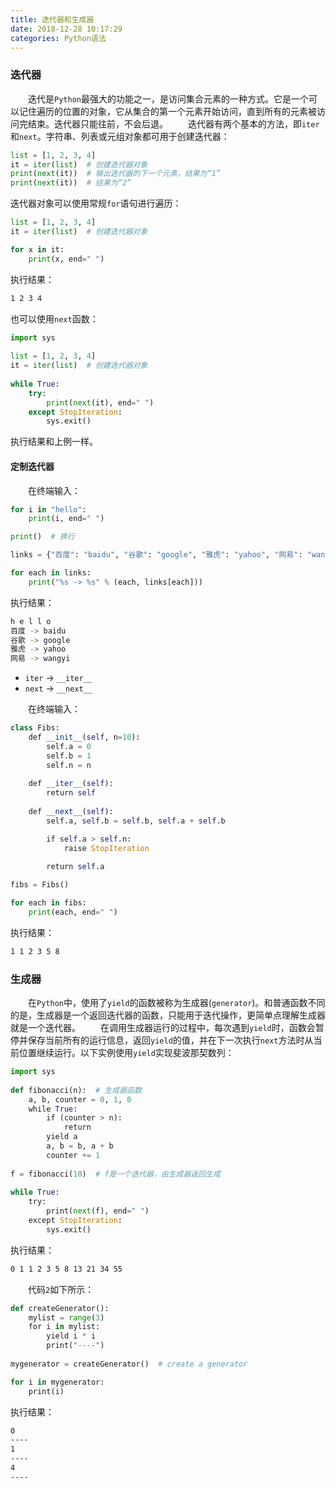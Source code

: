 ```yaml
---
title: 迭代器和生成器
date: 2018-12-28 10:17:29
categories: Python语法
---
```

### 迭代器

&emsp;&emsp;迭代是`Python`最强大的功能之一，是访问集合元素的一种方式。它是一个可以记住遍历的位置的对象，它从集合的第一个元素开始访问，直到所有的元素被访问完结束。迭代器只能往前，不会后退。
&emsp;&emsp;迭代器有两个基本的方法，即`iter`和`next`。字符串、列表或元组对象都可用于创建迭代器：

``` python
list = [1, 2, 3, 4]
it = iter(list)  # 创建迭代器对象
print(next(it))  # 输出迭代器的下一个元素，结果为“1”
print(next(it))  # 结果为“2”
```

迭代器对象可以使用常规`for`语句进行遍历：

``` python
list = [1, 2, 3, 4]
it = iter(list)  # 创建迭代器对象

for x in it:
    print(x, end=" ")
```

执行结果：

``` bash
1 2 3 4
```

也可以使用`next`函数：

``` python
import sys
​
list = [1, 2, 3, 4]
it = iter(list)  # 创建迭代器对象
​
while True:
    try:
        print(next(it), end=" ")
    except StopIteration:
        sys.exit()
```

执行结果和上例一样。

#### 定制迭代器

&emsp;&emsp;在终端输入：

``` python
for i in "hello":
    print(i, end=" ")

print()  # 换行

links = {"百度": "baidu", "谷歌": "google", "雅虎": "yahoo", "网易": "wangyi"}

for each in links:
    print("%s -> %s" % (each, links[each]))
```

执行结果：

``` bash
h e l l o
百度 -> baidu
谷歌 -> google
雅虎 -> yahoo
网易 -> wangyi
```

- `iter` -> `__iter__`
- `next` -> `__next__`

&emsp;&emsp;在终端输入：

``` python
class Fibs:
    def __init__(self, n=10):
        self.a = 0
        self.b = 1
        self.n = n
​
    def __iter__(self):
        return self
​
    def __next__(self):
        self.a, self.b = self.b, self.a + self.b

        if self.a > self.n:
            raise StopIteration

        return self.a
​
fibs = Fibs()

for each in fibs:
    print(each, end=" ")
```

执行结果：

``` bash
1 1 2 3 5 8
```

### 生成器

&emsp;&emsp;在`Python`中，使用了`yield`的函数被称为生成器(`generator`)。和普通函数不同的是，生成器是一个返回迭代器的函数，只能用于迭代操作，更简单点理解生成器就是一个迭代器。
&emsp;&emsp;在调用生成器运行的过程中，每次遇到`yield`时，函数会暂停并保存当前所有的运行信息，返回`yield`的值，并在下一次执行`next`方法时从当前位置继续运行。以下实例使用`yield`实现斐波那契数列：

``` python
import sys
​
def fibonacci(n):  # 生成器函数
    a, b, counter = 0, 1, 0
    while True:
        if (counter > n):
            return
        yield a
        a, b = b, a + b
        counter += 1
​
f = fibonacci(10)  # f是一个迭代器，由生成器返回生成
​
while True:
    try:
        print(next(f), end=" ")
    except StopIteration:
        sys.exit()
```

执行结果：

``` bash
0 1 1 2 3 5 8 13 21 34 55
```

&emsp;&emsp;代码`2`如下所示：

``` python
def createGenerator():
    mylist = range(3)
    for i in mylist:
        yield i * i
        print("----")
​
mygenerator = createGenerator()  # create a generator

for i in mygenerator:
    print(i)
```

执行结果：

``` bash
0
----
1
----
4
----
```